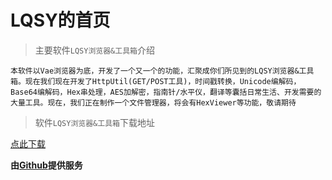 # LQSY的首页
>主要软件```LQSY浏览器&工具箱```介绍

```
本软件以Vae浏览器为底，开发了一个又一个的功能，汇聚成你们所见到的LQSY浏览器&工具箱。现在我们现在开发了HttpUtil(GET/POST工具)，时间戳转换，Unicode编解码，Base64编解码，Hex串处理，AES加解密，指南针/水平仪，翻译等囊括日常生活、开发需要的大量工具。现在，我们正在制作一个文件管理器，将会有HexViewer等功能，敬请期待
```

>软件```LQSY浏览器&工具箱```下载地址

[点此下载](https://lqsymichaelluo.github.io/LQSY浏览器&工具箱_1.9.0.signed.apk)



**由[Github](https://www.github.com/)提供服务**
